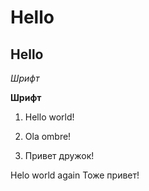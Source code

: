 # Hello

## Hello

*Шрифт*

**Шрифт**


1. Hello world!

2. Ola ombre!

3. Привет дружок!

Helo world again
Тоже привет!
